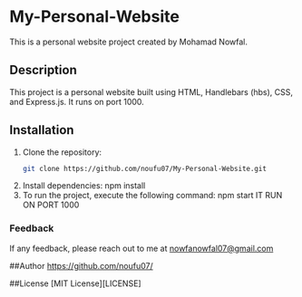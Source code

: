 # My-Personal-Website

This is a personal website project created by Mohamad Nowfal.

## Description

This project is a personal website built using HTML, Handlebars (hbs), CSS, and Express.js. It runs on port 1000.

## Installation

1. Clone the repository:
   ```sh
   git clone https://github.com/noufu07/My-Personal-Website.git
2. Install dependencies:
    npm install
3. To run the project, execute the following command:
   npm start
IT RUN ON PORT 1000

### Feedback
If any feedback, please reach out to me at nowfanowfal07@gmail.com

##Author
https://github.com/noufu07/

##License
[MIT License][LICENSE]
